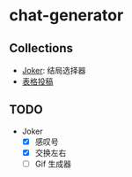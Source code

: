# chat-generator

## Collections

- [Joker](https://chat.yunyoujun.cn/joker/): 结局选择器
- [表格投稿](https://yunlefun.feishu.cn/wiki/CP3LwoFW8idLg9kmTxhcPuLSnBf?sheet=6a7dc9)

## TODO

- Joker
  - [x] 感叹号
  - [x] 交换左右
  - [ ] Gif 生成器
